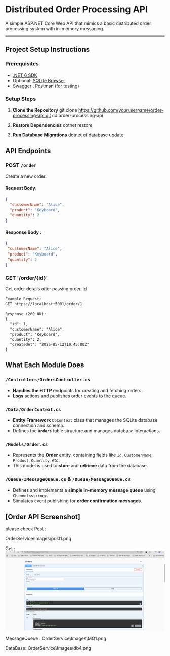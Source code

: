 # Distributed Order Processing API

A simple ASP.NET Core Web API that mimics a basic distributed order processing system with in-memory messaging.

---

##  Project Setup Instructions

###  Prerequisites
- [.NET 6 SDK](https://dotnet.microsoft.com/en-us/download)
- Optional: [SQLite Browser](https://sqlitebrowser.org/) 
- Swagger , Postman (for testing)

### Setup Steps

1. **Clone the Repository**
   git clone https://github.com/yourusername/order-processing-api.git
   cd order-processing-api

2. **Restore Dependencies**
   dotnet restore

3. **Run Database Migrations**
   dotnet ef database update


##  API Endpoints

### POST `/order`
Create a new order.

#### Request Body:
```json
{
  "customerName": "Alice",
  "product": "Keyboard",
  "quantity": 2
}
```
 
 #### Response Body :
 ```json
{
  "customerName": "Alice",
  "product": "Keyboard",
  "quantity": 2
} 
```

### GET '/order/{id}'
Get order details after passing order-id
```
Example Request:
GET https://localhost:5001/order/1

Response (200 OK):
{
  "id": 1,
  "customerName": "Alice",
  "product": "Keyboard",
  "quantity": 2,
  "createdAt": "2025-05-12T10:45:00Z"
}
```

##  What Each Module Does

### `/Controllers/OrdersController.cs`
- **Handles the HTTP** endpoints for creating and fetching orders.
- **Logs** actions and publishes order events to the queue.

### `/Data/OrderContext.cs`
- **Entity Framework** `DbContext` class that manages the SQLite database connection and schema.
- Defines the **`Orders`** table structure and manages database interactions.

### `/Models/Order.cs`
- Represents the **Order** entity, containing fields like `Id`, `CustomerName`, `Product`, `Quantity`, etc.
- This model is used to **store** and **retrieve** data from the database.

### `/Queue/IMessageQueue.cs` & `/Queue/MessageQueue.cs`
- Defines and implements a **simple in-memory message queue** using `Channel<string>`.
- Simulates event publishing  for **order confirmation messages**.

## [Order API Screenshot]
please check
Post : 

OrderService\Images\post1.png

Get  :
![image_alt](https://github.com/12chinmayjain/OrderService/blob/69a99152c258246cc654c8ad66801216c0881948/Images/Get1.PNG)

MessageQueue :
OrderService\Images\MQ1.png

DataBase:
OrderService\Images\db4.png